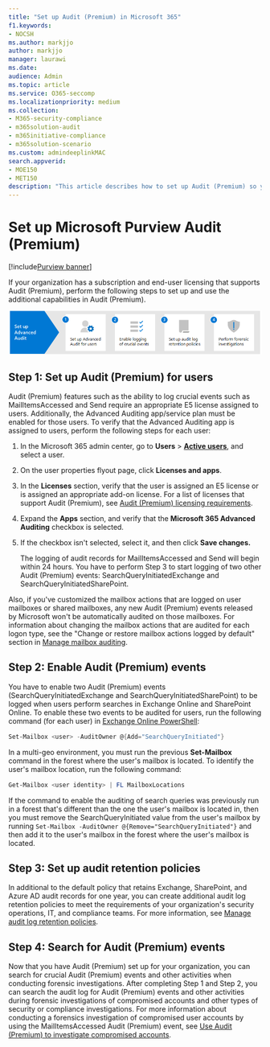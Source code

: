 ```yaml
---
title: "Set up Audit (Premium) in Microsoft 365"
f1.keywords:
- NOCSH
ms.author: markjjo
author: markjjo
manager: laurawi
ms.date: 
audience: Admin
ms.topic: article
ms.service: O365-seccomp
ms.localizationpriority: medium
ms.collection: 
- M365-security-compliance
- m365solution-audit
- m365initiative-compliance
- m365solution-scenario
ms.custom: admindeeplinkMAC
search.appverid: 
- MOE150
- MET150
description: "This article describes how to set up Audit (Premium) so you can perform forensic investigations when user accounts are compromised or to investigation other security-related incidents."
---
```


# Set up Microsoft Purview Audit (Premium)

[!include[Purview banner](../includes/purview-rebrand-banner.md)]

If your organization has a subscription and end-user licensing that supports Audit (Premium), perform the following steps to set up and use the additional capabilities in Audit (Premium).

![Workflow to set up Audit (Premium).](../media/AdvancedAuditWorkflow.png)

## Step 1: Set up Audit (Premium) for users

Audit (Premium) features such as the ability to log crucial events such as MailItemsAccessed and Send require an appropriate E5 license assigned to users. Additionally, the Advanced Auditing app/service plan must be enabled for those users. To verify that the Advanced Auditing app is assigned to users, perform the following steps for each user:

1. In the Microsoft 365 admin center, go to **Users** > <a href="https://go.microsoft.com/fwlink/p/?linkid=834822" target="_blank">**Active users**</a>, and select a user.

2. On the user properties flyout page, click **Licenses and apps**.

3. In the **Licenses** section, verify that the user is assigned an E5 license or is assigned an appropriate add-on license. For a list of licenses that support Audit (Premium), see [Audit (Premium) licensing requirements](auditing-solutions-overview.md#audit-premium-1).

4. Expand the **Apps** section, and verify that the **Microsoft 365 Advanced Auditing** checkbox is selected.

5. If the checkbox isn't selected, select it, and then click **Save changes.**

   The logging of audit records for MailItemsAccessed and Send will begin within 24 hours. You have to perform Step 3 to start logging of two other Audit (Premium) events: SearchQueryInitiatedExchange and SearchQueryInitiatedSharePoint.

Also, if you've customized the mailbox actions that are logged on user mailboxes or shared mailboxes, any new Audit (Premium) events released by Microsoft won't be automatically audited on those mailboxes. For information about changing the mailbox actions that are audited for each logon type, see the "Change or restore mailbox actions logged by default" section in [Manage mailbox auditing](enable-mailbox-auditing.md#change-or-restore-mailbox-actions-logged-by-default).

## Step 2: Enable Audit (Premium) events

You have to enable two Audit (Premium) events (SearchQueryInitiatedExchange and SearchQueryInitiatedSharePoint) to be logged when users perform searches in Exchange Online and SharePoint Online. To enable these two events to be audited for users, run the following command (for each user) in [Exchange Online PowerShell](/powershell/exchange/connect-to-exchange-online-powershell):

```powershell
Set-Mailbox <user> -AuditOwner @{Add="SearchQueryInitiated"}
```

In a multi-geo environment, you must run the previous **Set-Mailbox** command in the forest where the user's mailbox is located. To identify the user's mailbox location, run the following command: 

```powershell
Get-Mailbox <user identity> | FL MailboxLocations
```

If the command to enable the auditing of search queries was previously run in a forest that's different than the one the user's mailbox is located in, then you must remove the SearchQueryInitiated value from the user's mailbox by running `Set-Mailbox -AuditOwner @{Remove="SearchQueryInitiated"}` and then add it to the user's mailbox in the forest where the user's mailbox is located.

## Step 3: Set up audit retention policies

In additional to the default policy that retains Exchange, SharePoint, and Azure AD audit records for one year, you can create additional audit log retention policies to meet the requirements of your organization's security operations, IT, and compliance teams. For more information, see [Manage audit log retention policies](audit-log-retention-policies.md).

## Step 4: Search for Audit (Premium) events

Now that you have Audit (Premium) set up for your organization, you can search for crucial Audit (Premium) events and other activities when conducting forensic investigations. After completing Step 1 and Step 2, you can search the audit log for Audit (Premium) events and other activities during forensic investigations of compromised accounts and other types of security or compliance investigations. For more information about conducting a forensics investigation of compromised user accounts by using the MailItemsAccessed Audit (Premium) event, see [Use Audit (Premium) to investigate compromised accounts](mailitemsaccessed-forensics-investigations.md).
